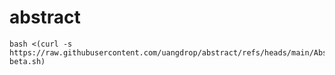 # abstract

```shell
bash <(curl -s https://raw.githubusercontent.com/uangdrop/abstract/refs/heads/main/Abstract-beta.sh)
```
